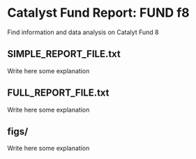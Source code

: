 

# Catalyst Fund Report: FUND f8
Find information and data analysis on Catalyt Fund 8

## SIMPLE_REPORT_FILE.txt
Write here some explanation

## FULL_REPORT_FILE.txt
Write here some explanation

## figs/
Write here some explanation